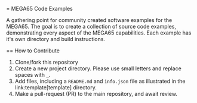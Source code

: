 = MEGA65 Code Examples

A gathering point for community created software examples for the MEGA65.
The goal is to create a collection of source code examples, demonstrating every aspect
of the MEGA65 capabilities. Each example has it's own directory and build instructions.

== How to Contribute

1. Clone/fork this repository
2. Create a new project directory. Please use small letters and replace spaces with `_`.
3. Add files, including a `README.md` and `info.json` file as illustrated in the
   link:template[template] directory.
4. Make a pull-request (PR) to the main repository, and await review.
